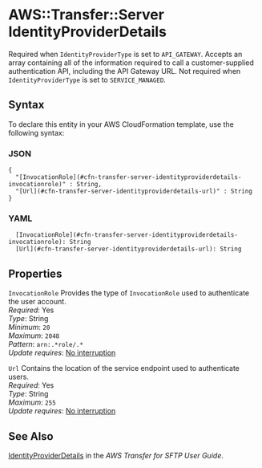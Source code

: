 # AWS::Transfer::Server IdentityProviderDetails<a name="aws-properties-transfer-server-identityproviderdetails"></a>

Required when `IdentityProviderType` is set to `API_GATEWAY`\. Accepts an array containing all of the information required to call a customer\-supplied authentication API, including the API Gateway URL\. Not required when `IdentityProviderType` is set to `SERVICE_MANAGED`\.

## Syntax<a name="aws-properties-transfer-server-identityproviderdetails-syntax"></a>

To declare this entity in your AWS CloudFormation template, use the following syntax:

### JSON<a name="aws-properties-transfer-server-identityproviderdetails-syntax.json"></a>

```
{
  "[InvocationRole](#cfn-transfer-server-identityproviderdetails-invocationrole)" : String,
  "[Url](#cfn-transfer-server-identityproviderdetails-url)" : String
}
```

### YAML<a name="aws-properties-transfer-server-identityproviderdetails-syntax.yaml"></a>

```
  [InvocationRole](#cfn-transfer-server-identityproviderdetails-invocationrole): String
  [Url](#cfn-transfer-server-identityproviderdetails-url): String
```

## Properties<a name="aws-properties-transfer-server-identityproviderdetails-properties"></a>

`InvocationRole`  <a name="cfn-transfer-server-identityproviderdetails-invocationrole"></a>
Provides the type of `InvocationRole` used to authenticate the user account\.  
*Required*: Yes  
*Type*: String  
*Minimum*: `20`  
*Maximum*: `2048`  
*Pattern*: `arn:.*role/.*`  
*Update requires*: [No interruption](https://docs.aws.amazon.com/AWSCloudFormation/latest/UserGuide/using-cfn-updating-stacks-update-behaviors.html#update-no-interrupt)

`Url`  <a name="cfn-transfer-server-identityproviderdetails-url"></a>
Contains the location of the service endpoint used to authenticate users\.  
*Required*: Yes  
*Type*: String  
*Maximum*: `255`  
*Update requires*: [No interruption](https://docs.aws.amazon.com/AWSCloudFormation/latest/UserGuide/using-cfn-updating-stacks-update-behaviors.html#update-no-interrupt)

## See Also<a name="aws-properties-transfer-server-identityproviderdetails--seealso"></a>

[IdentityProviderDetails](https://docs.aws.amazon.com/transfer/latest/userguide/API_IdentityProviderDetails.html) in the *AWS Transfer for SFTP User Guide*\.